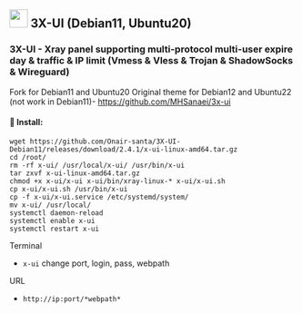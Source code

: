 ## <a href="#"><img src="https://github.com/vpnhood/VpnHood/wiki/images/logo-linux.png" width="32" height="32"></a> 3X-UI (Debian11, Ubuntu20)
### 3X-UI - Xray panel supporting multi-protocol multi-user expire day & traffic & IP limit (Vmess & Vless & Trojan & ShadowSocks & Wireguard)
Fork for Debian11 and Ubuntu20
Original theme for Debian12 and Ubuntu22 (not work in Debian11)- https://github.com/MHSanaei/3x-ui

#### 💠 Install:

```
wget https://github.com/Onair-santa/3X-UI-Debian11/releases/download/2.4.1/x-ui-linux-amd64.tar.gz
cd /root/
rm -rf x-ui/ /usr/local/x-ui/ /usr/bin/x-ui
tar zxvf x-ui-linux-amd64.tar.gz
chmod +x x-ui/x-ui x-ui/bin/xray-linux-* x-ui/x-ui.sh
cp x-ui/x-ui.sh /usr/bin/x-ui
cp -f x-ui/x-ui.service /etc/systemd/system/
mv x-ui/ /usr/local/
systemctl daemon-reload
systemctl enable x-ui
systemctl restart x-ui
```

Terminal
- `x-ui`  change port, login, pass, webpath

URL
- `http://ip:port/*webpath*`
